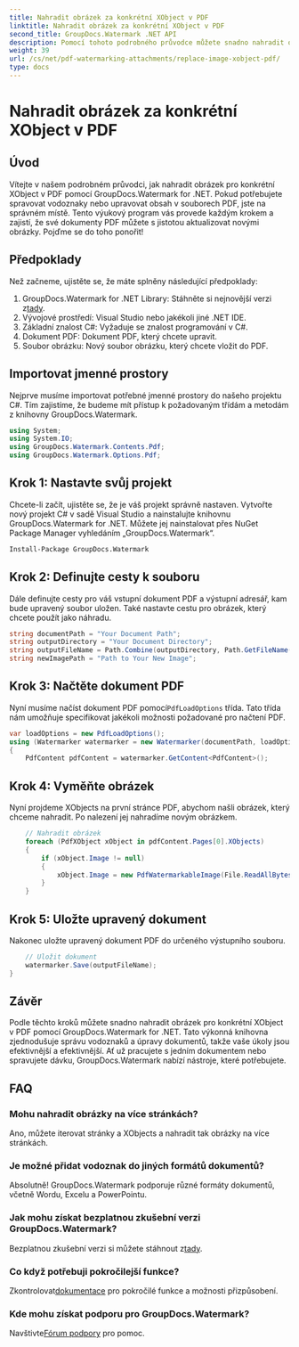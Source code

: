 ```yaml
---
title: Nahradit obrázek za konkrétní XObject v PDF
linktitle: Nahradit obrázek za konkrétní XObject v PDF
second_title: GroupDocs.Watermark .NET API
description: Pomocí tohoto podrobného průvodce můžete snadno nahradit obrázky v souborech PDF pomocí GroupDocs.Watermark for .NET. Ideální pro efektivní správu obsahu PDF.
weight: 39
url: /cs/net/pdf-watermarking-attachments/replace-image-xobject-pdf/
type: docs
---
```

# Nahradit obrázek za konkrétní XObject v PDF

## Úvod
Vítejte v našem podrobném průvodci, jak nahradit obrázek pro konkrétní XObject v PDF pomocí GroupDocs.Watermark for .NET. Pokud potřebujete spravovat vodoznaky nebo upravovat obsah v souborech PDF, jste na správném místě. Tento výukový program vás provede každým krokem a zajistí, že své dokumenty PDF můžete s jistotou aktualizovat novými obrázky. Pojďme se do toho ponořit!
## Předpoklady
Než začneme, ujistěte se, že máte splněny následující předpoklady:
1.  GroupDocs.Watermark for .NET Library: Stáhněte si nejnovější verzi z[tady](https://releases.groupdocs.com/Watermark/net/).
2. Vývojové prostředí: Visual Studio nebo jakékoli jiné .NET IDE.
3. Základní znalost C#: Vyžaduje se znalost programování v C#.
4. Dokument PDF: Dokument PDF, který chcete upravit.
5. Soubor obrázku: Nový soubor obrázku, který chcete vložit do PDF.

## Importovat jmenné prostory
Nejprve musíme importovat potřebné jmenné prostory do našeho projektu C#. Tím zajistíme, že budeme mít přístup k požadovaným třídám a metodám z knihovny GroupDocs.Watermark.
```csharp
using System;
using System.IO;
using GroupDocs.Watermark.Contents.Pdf;
using GroupDocs.Watermark.Options.Pdf;
```
## Krok 1: Nastavte svůj projekt
Chcete-li začít, ujistěte se, že je váš projekt správně nastaven. Vytvořte nový projekt C# v sadě Visual Studio a nainstalujte knihovnu GroupDocs.Watermark for .NET. Můžete jej nainstalovat přes NuGet Package Manager vyhledáním „GroupDocs.Watermark“.
```sh
Install-Package GroupDocs.Watermark
```
## Krok 2: Definujte cesty k souboru
Dále definujte cesty pro váš vstupní dokument PDF a výstupní adresář, kam bude upravený soubor uložen. Také nastavte cestu pro obrázek, který chcete použít jako náhradu.
```csharp
string documentPath = "Your Document Path";
string outputDirectory = "Your Document Directory";
string outputFileName = Path.Combine(outputDirectory, Path.GetFileName(documentPath));
string newImagePath = "Path to Your New Image";
```
## Krok 3: Načtěte dokument PDF
 Nyní musíme načíst dokument PDF pomocí`PdfLoadOptions` třída. Tato třída nám umožňuje specifikovat jakékoli možnosti požadované pro načtení PDF.
```csharp
var loadOptions = new PdfLoadOptions();
using (Watermarker watermarker = new Watermarker(documentPath, loadOptions))
{
    PdfContent pdfContent = watermarker.GetContent<PdfContent>();
```
## Krok 4: Vyměňte obrázek
Nyní projdeme XObjects na první stránce PDF, abychom našli obrázek, který chceme nahradit. Po nalezení jej nahradíme novým obrázkem.
```csharp
    // Nahradit obrázek
    foreach (PdfXObject xObject in pdfContent.Pages[0].XObjects)
    {
        if (xObject.Image != null)
        {
            xObject.Image = new PdfWatermarkableImage(File.ReadAllBytes(newImagePath));
        }
    }
```
## Krok 5: Uložte upravený dokument
Nakonec uložte upravený dokument PDF do určeného výstupního souboru.
```csharp
    // Uložit dokument
    watermarker.Save(outputFileName);
}
```

## Závěr
Podle těchto kroků můžete snadno nahradit obrázek pro konkrétní XObject v PDF pomocí GroupDocs.Watermark for .NET. Tato výkonná knihovna zjednodušuje správu vodoznaků a úpravy dokumentů, takže vaše úkoly jsou efektivnější a efektivnější. Ať už pracujete s jedním dokumentem nebo spravujete dávku, GroupDocs.Watermark nabízí nástroje, které potřebujete.
## FAQ
### Mohu nahradit obrázky na více stránkách?
Ano, můžete iterovat stránky a XObjects a nahradit tak obrázky na více stránkách.
### Je možné přidat vodoznak do jiných formátů dokumentů?
Absolutně! GroupDocs.Watermark podporuje různé formáty dokumentů, včetně Wordu, Excelu a PowerPointu.
### Jak mohu získat bezplatnou zkušební verzi GroupDocs.Watermark?
 Bezplatnou zkušební verzi si můžete stáhnout z[tady](https://releases.groupdocs.com/).
### Co když potřebuji pokročilejší funkce?
 Zkontrolovat[dokumentace](https://tutorials.groupdocs.com/Watermark/net/) pro pokročilé funkce a možnosti přizpůsobení.
### Kde mohu získat podporu pro GroupDocs.Watermark?
 Navštivte[Fórum podpory](https://forum.groupdocs.com/c/watermark/19) pro pomoc.